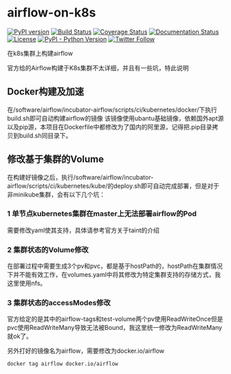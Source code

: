 # airflow-on-k8s
[![PyPI version](https://badge.fury.io/py/apache-airflow.svg)](https://badge.fury.io/py/apache-airflow)
[![Build Status](https://travis-ci.org/apache/incubator-airflow.svg?branch=master)](https://travis-ci.org/apache/incubator-airflow)
[![Coverage Status](https://img.shields.io/codecov/c/github/apache/incubator-airflow/master.svg)](https://codecov.io/github/apache/incubator-airflow?branch=master)
[![Documentation Status](https://readthedocs.org/projects/airflow/badge/?version=latest)](https://airflow.readthedocs.io/en/latest/?badge=latest)
[![License](http://img.shields.io/:license-Apache%202-blue.svg)](http://www.apache.org/licenses/LICENSE-2.0.txt)
[![PyPI - Python Version](https://img.shields.io/pypi/pyversions/apache-airflow.svg)](https://pypi.org/project/apache-airflow/)
[![Twitter Follow](https://img.shields.io/twitter/follow/ApacheAirflow.svg?style=social&label=Follow)](https://twitter.com/ApacheAirflow)

在k8s集群上构建airflow

官方给的Airflow构建于K8s集群不太详细，并且有一些坑，特此说明

## Docker构建及加速

在/software/airflow/incubator-airflow/scripts/ci/kubernetes/docker/下执行build.sh即可自动构建airflow的镜像
该镜像使用ubantu基础镜像，依赖国外apt源以及pip源，本项目在Dockerfile中都修改为了国内的阿里源，记得把.pip目录拷贝到build.sh同目录下。

## 修改基于集群的Volume

在构建好镜像之后，执行/software/airflow/incubator-airflow/scripts/ci/kubernetes/kube/的deploy.sh即可自动完成部署，但是对于非minikube集群，会有以下几个坑：

### 1 单节点kubernetes集群在master上无法部署airflow的Pod

需要修改yaml使其支持，具体请参考官方关于taint的介绍

### 2 集群状态的Volume修改

在部署过程中需要生成3个pv和pvc，都是基于hostPath的，hostPath在集群情况下并不能有效工作，在volumes.yaml中将其修改为特定集群支持的存储方式，我这里使用nfs。

### 3 集群状态的accessModes修改

官方给定的是其中的airflow-tags和test-volume两个pv使用ReadWriteOnce但是pvc使用ReadWriteMany导致无法被Bound，我这里统一修改为ReadWriteMany就ok了。

另外打好的镜像名为airflow，需要修改为docker.io/airflow

```shell
docker tag airflow docker.io/airflow
```

